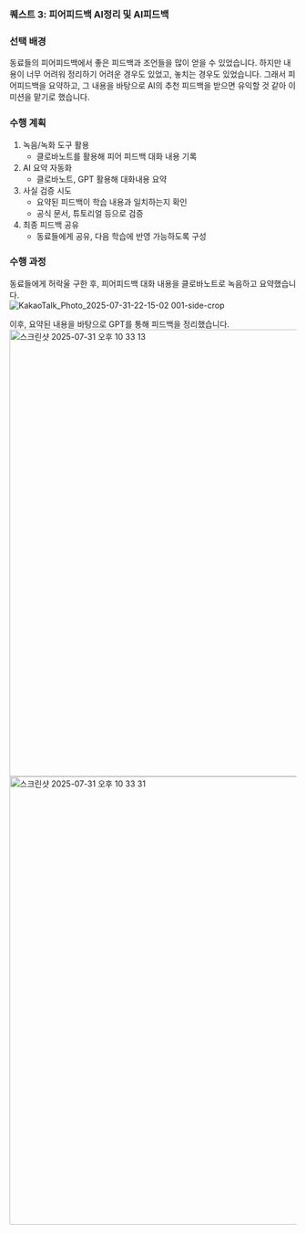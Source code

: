 ### 퀘스트 3: 피어피드백 AI정리 및 AI피드백

### 선택 배경
동료들의 피어피드백에서 좋은 피드백과 조언들을 많이 얻을 수 있었습니다. 하지만 내용이 너무 어려워 정리하기 어려운 경우도 있었고, 놓치는 경우도 있었습니다. 
그래서 피어피드백을 요약하고, 그 내용을 바탕으로 AI의 추천 피드백을 받으면 유익할 것 같아 이 미션을 맡기로 했습니다.

### 수행 계획
1. 녹음/녹화 도구 활용 
   - 클로바노트를 활용해 피어 피드백 대화 내용 기록
2. AI 요약 자동화
   - 클로바노트, GPT 활용해 대화내용 요약
3. 사실 검증 시도
   - 요약된 피드백이 학습 내용과 일치하는지 확인
   - 공식 문서, 튜토리얼 등으로 검증
4. 최종 피드백 공유
   - 동료들에게 공유, 다음 학습에 반영 가능하도록 구성

### 수행 과정
동료들에게 허락울 구한 후, 피어피드백 대화 내용을 클로바노트로 녹음하고 요약했습니다. <br/>
![KakaoTalk_Photo_2025-07-31-22-15-02 001-side-crop](https://github.com/user-attachments/assets/0aedee24-9cd6-4dd2-97ad-1f4ba74bbb19)

이후, 요약된 내용을 바탕으로 GPT를 통해 피드백을 정리했습니다. <br/>
<img width="1308" height="783" alt="스크린샷 2025-07-31 오후 10 33 13" src="https://github.com/user-attachments/assets/154308bb-5373-4a10-9a52-b0ed8f85f932" />
<img width="1305" height="785" alt="스크린샷 2025-07-31 오후 10 33 31" src="https://github.com/user-attachments/assets/cbd84ee0-909d-4849-a556-ff02a47c36f3" />